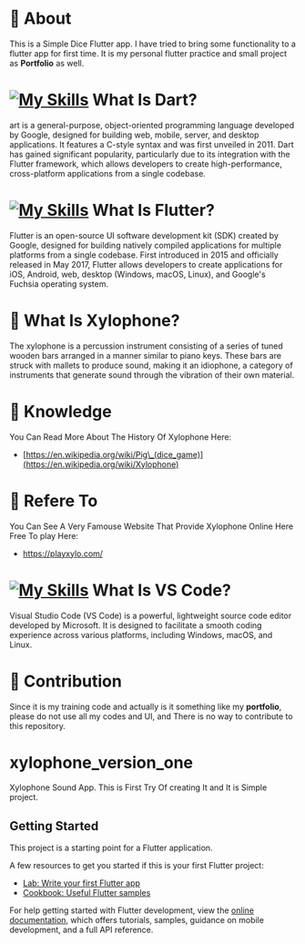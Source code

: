 # 📲 About

This is a Simple Dice Flutter app. I have tried to bring some functionality to a flutter app for first time. It is my personal flutter practice and small project as **Portfolio** as well.

# [![My Skills](https://skillicons.dev/icons?i=dart)](https://skillicons.dev) What Is Dart?

art is a general-purpose, object-oriented programming language developed by Google, designed for building web, mobile, server, and desktop applications. It features a C-style syntax and was first unveiled in 2011. Dart has gained significant popularity, particularly due to its integration with the Flutter framework, which allows developers to create high-performance, cross-platform applications from a single codebase.

# [![My Skills](https://skillicons.dev/icons?i=flutter)](https://skillicons.dev) What Is Flutter?

Flutter is an open-source UI software development kit (SDK) created by Google, designed for building natively compiled applications for multiple platforms from a single codebase. First introduced in 2015 and officially released in May 2017, Flutter allows developers to create applications for iOS, Android, web, desktop (Windows, macOS, Linux), and Google's Fuchsia operating system.

# 🎹 What Is Xylophone?

The xylophone is a percussion instrument consisting of a series of tuned wooden bars arranged in a manner similar to piano keys. These bars are struck with mallets to produce sound, making it an idiophone, a category of instruments that generate sound through the vibration of their own material.

# 🔬 Knowledge

You Can Read More About The History Of Xylophone Here:

- [https://en.wikipedia.org/wiki/Pig\_(dice_game)](https://en.wikipedia.org/wiki/Xylophone)

# 🍪 Refere To

You Can See A Very Famouse Website That Provide Xylophone Online Here Free To play Here:

- https://playxylo.com/

# [![My Skills](https://skillicons.dev/icons?i=vscode)](https://skillicons.dev) What Is VS Code?

Visual Studio Code (VS Code) is a powerful, lightweight source code editor developed by Microsoft. It is designed to facilitate a smooth coding experience across various platforms, including Windows, macOS, and Linux.

# 🔬 Contribution

Since it is my training code and actually is it something like my **portfolio**, please do not use all my codes and UI, and There is no way to contribute to this repository.

# xylophone_version_one

Xylophone Sound App. This is First Try Of creating It and It is Simple project.

## Getting Started

This project is a starting point for a Flutter application.

A few resources to get you started if this is your first Flutter project:

- [Lab: Write your first Flutter app](https://docs.flutter.dev/get-started/codelab)
- [Cookbook: Useful Flutter samples](https://docs.flutter.dev/cookbook)

For help getting started with Flutter development, view the
[online documentation](https://docs.flutter.dev/), which offers tutorials,
samples, guidance on mobile development, and a full API reference.
